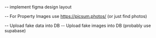 <!-- DONE -->
<!-- -- For property stuff use https://random-data-api.com/documentation - specifically /users or /addresses -->

<!-- TODO -->

-- implement figma design layout

-- For Property Images use https://picsum.photos/ (or just find photos)

-- Upload fake data into DB
-- Upload fake images into DB (probably use supabase)
